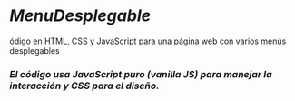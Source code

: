 # **_MenuDesplegable_**
ódigo en HTML, CSS y JavaScript para una página web con varios menús desplegables
### **_El código usa JavaScript puro (vanilla JS) para manejar la interacción y CSS para el diseño._**
